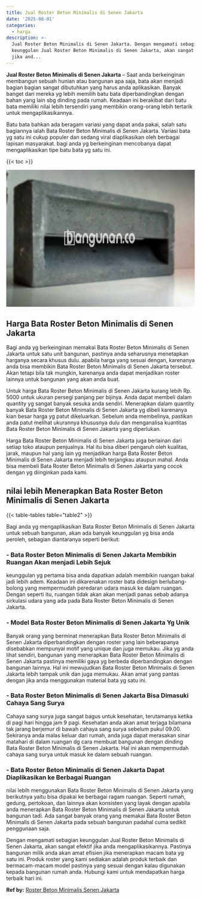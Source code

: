 ```yaml
---
title: Jual Roster Beton Minimalis di Senen Jakarta
date: '2025-08-01'
categories:
  - harga
description: >-
  Jual Roster Beton Minimalis di Senen Jakarta. Dengan mengamati sebagian
  keunggulan Jual Roster Beton Minimalis di Senen Jakarta, akan sangat efektif
  jika and...
---
```


**Jual Roster Beton Minimalis di Senen Jakarta** – Saat anda berkeinginan membangun sebuah hunian atau bangunan apa saja, bata akan menjadi bagian bagian sangat dibutuhkan yang harus anda aplikasikan. Banyak banget dari mereka yg lebih memilih batu bata diperbandingkan dengan bahan yang lain sbg dinding pada rumah. Keadaan ini berakibat dari batu bata memiliki nilai lebih tersendiri yang membikin orang-orang lebih tertarik untuk mengaplikasikannya.

Batu bata bahkan ada beragam variasi yang dapat anda pakai, salah satu bagiannya ialah Bata Roster Beton Minimalis di Senen Jakarta. Variasi bata yg satu ini cukup populer dan sedang viral diaplikasikan oleh berbagai lapisan masyarakat. bagi anda yg berkeinginan mencobanya dapat mengaplikasikan tipe batu bata yg satu ini.

{{< toc >}}

![Jual Roster Beton Minimalis di Senen Jakarta](/images/bata-roster-minimalis-17.png)

## Harga Bata Roster Beton Minimalis di Senen Jakarta

Bagi anda yg berkeinginan memakai Bata Roster Beton Minimalis di Senen Jakarta untuk satu unit bangunan, pastinya anda seharusnya menetapkan harganya secara khusus dulu. apabila harga yang sesuai dengan, karenanya anda bisa membikin Bata Roster Beton Minimalis di Senen Jakarta tersebut. Akan tetapi bila tak mungkin, karenanya anda dapat menjadikan roster lainnya untuk bangunan yang akan anda buat.

Untuk harga Bata Roster Beton Minimalis di Senen Jakarta kurang lebih Rp. 5000 untuk ukuran persegi panjang per bijinya. Anda dapat membeli dalam quantity yg sangat banyak sesuka anda sendiri. Menerapkan dalam quantity banyak Bata Roster Beton Minimalis di Senen Jakarta yg dibeli karenanya kian besar harga yg patut dikeluarkan. Sebelum anda membelinya, pastikan anda patut melihat ukurannya khususnya dulu dan menganalisa kuantitas Bata Roster Beton Minimalis di Senen Jakarta yang diperlukan.

Harga Bata Roster Beton Minimalis di Senen Jakarta juga berlainan dari setiap toko ataupun penjualnya. Hal itu bisa diberi pengaruh oleh kualitas, jarak, maupun hal yang lain yg menjadikan harga Bata Roster Beton Minimalis di Senen Jakarta menjadi lebih terjangkau ataupun mahal. Anda bisa membeli Bata Roster Beton Minimalis di Senen Jakarta yang cocok dengan yg diinginkan pada kami.

## nilai lebih Menerapkan Bata Roster Beton Minimalis di Senen Jakarta

{{< table-tables table="table2" >}}

Bagi anda yg mengaplikasikan Bata Roster Beton Minimalis di Senen Jakarta untuk sebuah bangunan, akan ada banyak keunggulan yg bisa anda peroleh, sebagian diantaranya seperti berikut:

### \- Bata Roster Beton Minimalis di Senen Jakarta Membikin Ruangan Akan menjadi Lebih Sejuk

keunggulan yg pertama bisa anda dapatkan adalah membikin ruangan bakal jadi lebih adem. Keadaan ini dikarenakan roster bata didesign berlubang-bolong yang mempermudah peredaran udara masuk ke dalam ruangan. Dengan seperti itu, ruangan tidak akan akan menjadi panas sebab adanya sirkulasi udara yang ada pada Bata Roster Beton Minimalis di Senen Jakarta.

### \- Model Bata Roster Beton Minimalis di Senen Jakarta Yg Unik

Banyak orang yang berminat menerapkan Bata Roster Beton Minimalis di Senen Jakarta diperbandingkan dengan roster yang lain beberapanya disebabkan mempunyai motif yang unique dan juga memukau. Jika yg anda lihat sendiri, bangunan yang menerapkan Bata Roster Beton Minimalis di Senen Jakarta pastinya memiliki gaya yg berbeda diperbandingkan dengan bangunan lainnya. Hal ini mewujudkan Bata Roster Beton Minimalis di Senen Jakarta lebih tampak unik dan juga memukau. Akan amat yang pantas dengan jika anda menggunakan material bata yg satu ini.

### \- Bata Roster Beton Minimalis di Senen Jakarta Bisa Dimasuki Cahaya Sang Surya

Cahaya sang surya juga sangat bagus untuk kesehatan, terutamanya ketika di pagi hari hingga jam 9 pagi. Kesehatan anda akan amat terjaga bilamana tak jarang berjemur di bawah cahaya sang surya sebelum pukul 09.00. Sekiranya anda malas keluar dari rumah, anda juga dapat merasakan sinar matahari di dalam ruangan dg cara membuat bangunan dengan dinding Bata Roster Beton Minimalis di Senen Jakarta. Hal ini akan mempermudah cahaya sang surya untuk masuk ke dalam sebuah ruangan.

### \- Bata Roster Beton Minimalis di Senen Jakarta Dapat Diaplikasikan ke Berbagai Ruangan

nilai lebih menggunakan Bata Roster Beton Minimalis di Senen Jakarta yang berikutnya yaitu bisa dipakai ke berbagai ragam ruangan. Seperti rumah, gedung, pertokoan, dan lainnya akan konsisten yang layak dengan apabila anda menerapkan Bata Roster Beton Minimalis di Senen Jakarta untuk bangunan tadi. Ada sangat banyak orang yang memakai Bata Roster Beton Minimalis di Senen Jakarta pada sebuah bangunan padahal cuma sedikit penggunaan saja.

Dengan mengamati sebagian keunggulan Jual Roster Beton Minimalis di Senen Jakarta, akan sangat efektif jika anda mengaplikasikannya. Pastinya bangunan milik anda akan amat efisien jika menerapkan macam bata yg satu ini. Produk roster yang kami sediakan adalah produk terbaik dan bermacam-macam model pastinya yang sesuai dengan kalau digunakan kepada bangunan rumah anda. Hubungi kami untuk mendapatkan harga terbaik hari ini.

**Ref by:** [Roster Beton Minimalis Senen Jakarta](https://id.wikipedia.org/wiki/Roster)
